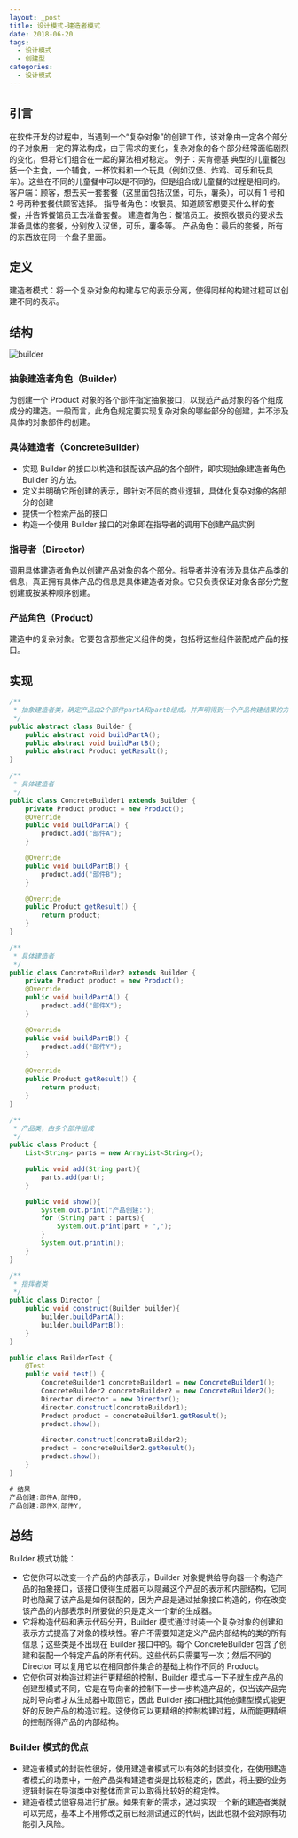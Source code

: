 ```yaml
---
layout: _post
title: 设计模式-建造者模式
date: 2018-06-20
tags: 
  - 设计模式
  - 创建型
categories: 
  - 设计模式
---
```

## 引言
在软件开发的过程中，当遇到一个“复杂对象”的创建工作，该对象由一定各个部分的子对象用一定的算法构成，由于需求的变化，复杂对象的各个部分经常面临剧烈的变化，但将它们组合在一起的算法相对稳定。
例子：买肯德基
典型的儿童餐包括一个主食，一个辅食，一杯饮料和一个玩具（例如汉堡、炸鸡、可乐和玩具车）。这些在不同的儿童餐中可以是不同的，但是组合成儿童餐的过程是相同的。
客户端：顾客，想去买一套套餐（这里面包括汉堡，可乐，薯条），可以有 1 号和 2 号两种套餐供顾客选择。
指导者角色：收银员。知道顾客想要买什么样的套餐，并告诉餐馆员工去准备套餐。
建造者角色：餐馆员工。按照收银员的要求去准备具体的套餐，分别放入汉堡，可乐，薯条等。
产品角色：最后的套餐，所有的东西放在同一个盘子里面。
## 定义
建造者模式：将一个复杂对象的构建与它的表示分离，使得同样的构建过程可以创建不同的表示。
## 结构

![builder](builder.png)

### 抽象建造者角色（Builder）
为创建一个 Product 对象的各个部件指定抽象接口，以规范产品对象的各个组成成分的建造。一般而言，此角色规定要实现复杂对象的哪些部分的创建，并不涉及具体的对象部件的创建。

### 具体建造者（ConcreteBuilder）
+ 实现 Builder 的接口以构造和装配该产品的各个部件，即实现抽象建造者角色 Builder 的方法。
+ 定义并明确它所创建的表示，即针对不同的商业逻辑，具体化复杂对象的各部分的创建
+ 提供一个检索产品的接口
+ 构造一个使用 Builder 接口的对象即在指导者的调用下创建产品实例

### 指导者（Director）
调用具体建造者角色以创建产品对象的各个部分。指导者并没有涉及具体产品类的信息，真正拥有具体产品的信息是具体建造者对象。它只负责保证对象各部分完整创建或按某种顺序创建。

### 产品角色（Product）
建造中的复杂对象。它要包含那些定义组件的类，包括将这些组件装配成产品的接口。

## 实现

```java
/**
 * 抽象建造者类，确定产品由2个部件partA和partB组成，并声明得到一个产品构建结果的方法
 */
public abstract class Builder {
    public abstract void buildPartA();
    public abstract void buildPartB();
    public abstract Product getResult();
}

/**
 * 具体建造者
 */
public class ConcreteBuilder1 extends Builder {
    private Product product = new Product();
    @Override
    public void buildPartA() {
        product.add("部件A");
    }

    @Override
    public void buildPartB() {
        product.add("部件B");
    }

    @Override
    public Product getResult() {
        return product;
    }
}

/**
 * 具体建造者
 */
public class ConcreteBuilder2 extends Builder {
    private Product product = new Product();
    @Override
    public void buildPartA() {
        product.add("部件X");
    }

    @Override
    public void buildPartB() {
        product.add("部件Y");
    }

    @Override
    public Product getResult() {
        return product;
    }
}

/**
 * 产品类，由多个部件组成
 */
public class Product {
    List<String> parts = new ArrayList<String>();

    public void add(String part){
        parts.add(part);
    }

    public void show(){
        System.out.print("产品创建:");
        for (String part : parts){
            System.out.print(part + ",");
        }
        System.out.println();
    }
}

/**
 * 指挥者类
 */
public class Director {
    public void construct(Builder builder){
        builder.buildPartA();
        builder.buildPartB();
    }
}

public class BuilderTest {
    @Test
    public void test() {
        ConcreteBuilder1 concreteBuilder1 = new ConcreteBuilder1();
        ConcreteBuilder2 concreteBuilder2 = new ConcreteBuilder2();
        Director director = new Director();
        director.construct(concreteBuilder1);
        Product product = concreteBuilder1.getResult();
        product.show();

        director.construct(concreteBuilder2);
        product = concreteBuilder2.getResult();
        product.show();
    }
}

# 结果
产品创建:部件A,部件B,
产品创建:部件X,部件Y,
```

## 总结
Builder 模式功能：
+ 它使你可以改变一个产品的内部表示，Builder 对象提供给导向器一个构造产品的抽象接口，该接口使得生成器可以隐藏这个产品的表示和内部结构，它同时也隐藏了该产品是如何装配的，因为产品是通过抽象接口构造的，你在改变该产品的内部表示时所要做的只是定义一个新的生成器。
+ 它将构造代码和表示代码分开，Builder 模式通过封装一个复杂对象的创建和表示方式提高了对象的模块性。客户不需要知道定义产品内部结构的类的所有信息；这些类是不出现在 Builder 接口中的。每个 ConcreteBuilder 包含了创建和装配一个特定产品的所有代码。这些代码只需要写一次；然后不同的 Director 可以复用它以在相同部件集合的基础上构作不同的 Product。
+ 它使你可对构造过程进行更精细的控制，Builder 模式与一下子就生成产品的创建型模式不同，它是在导向者的控制下一步一步构造产品的，仅当该产品完成时导向者才从生成器中取回它，因此 Builder 接口相比其他创建型模式能更好的反映产品的构造过程。这使你可以更精细的控制构建过程，从而能更精细的控制所得产品的内部结构。
  

### Builder 模式的优点
+ 建造者模式的封装性很好，使用建造者模式可以有效的封装变化，在使用建造者模式的场景中，一般产品类和建造者类是比较稳定的，因此，将主要的业务逻辑封装在导演类中对整体而言可以取得比较好的稳定性。
+ 建造者模式很容易进行扩展。如果有新的需求，通过实现一个新的建造者类就可以完成，基本上不用修改之前已经测试通过的代码，因此也就不会对原有功能引入风险。